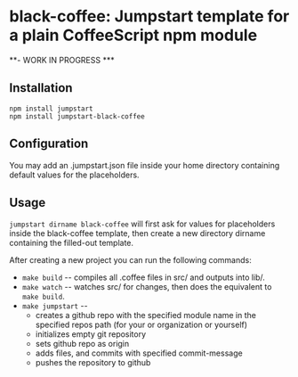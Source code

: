 # black-coffee: Jumpstart template for a plain CoffeeScript npm module

**- WORK IN PROGRESS ***

## Installation
```
npm install jumpstart
npm install jumpstart-black-coffee
```

## Configuration
You may add an .jumpstart.json file inside your home directory containing default values for the placeholders.

## Usage
`jumpstart dirname black-coffee` will first ask for values for placeholders inside the black-coffee template, then create a new directory dirname containing the filled-out template.

After creating a new project you can run the following commands:

* `make build` -- compiles all .coffee files in src/ and outputs into lib/.
* `make watch` -- watches src/ for changes, then does the equivalent to `make build`.
* `make jumpstart` -- 
  * creates a github repo with the specified module name in the specified repos path (for your or organization or yourself)
  * initializes empty git repository
  * sets github repo as origin
  * adds files, and commits with specified commit-message
  * pushes the repository to github
